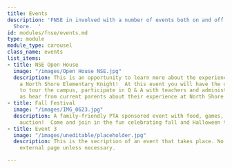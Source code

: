 ```yaml
---
title: Events
description: 'FNSE in involved with a number of events both on and off campus at North
  Shore.  '
id: modules/fnse/events.md
type: module
module_type: carousel
class_name: events
list_items:
- title: NSE Open House
  image: "/images/Open House NSE.jpg"
  description: This is an opportunity to learn more about the experience of being
    a North Shore Elementary Knight!  At this event you will have the opportunity
    to tour the campus, participate in Q & A with teachers and administration as well
    as hear from current parents about their experience at North Shore Elementary.
- title: Fall Festival
  image: "/images/IMG_0623.jpg"
  description: A family-friendly PTA sponsored event with food, games, and a pumpkin
    auction!  Come and join in the fun celebrating fall and Halloween to come!
- title: Event 3
  image: "/images/uneditable/placeholder.jpg"
  description: This is the secription of an event that takes place. No link to an
    external page unless necessary.

---
```

